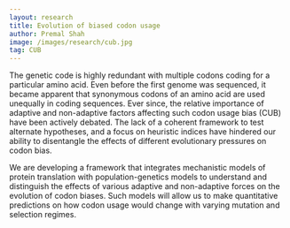 ```yaml
---
layout: research
title: Evolution of biased codon usage
author: Premal Shah
image: /images/research/cub.jpg
tag: CUB
---
```


The genetic code is highly redundant with multiple codons coding for a particular amino acid. 
Even before the first genome was sequenced, it became apparent that synonymous codons of an amino acid are used unequally in coding sequences. 
Ever since, the relative importance of adaptive and non-adaptive factors affecting such codon usage bias (CUB) have been actively debated.
The lack of a coherent framework to test alternate hypotheses, and a focus on heuristic indices have hindered our ability to disentangle the effects of different evolutionary pressures on codon bias.

We are developing a framework that integrates mechanistic models of protein translation with population-genetics models to understand and distinguish the effects of various adaptive and non-adaptive forces on the evolution of codon biases. 
Such models will allow us to make quantitative predictions on how codon usage would change with varying mutation and selection regimes. 
